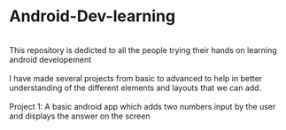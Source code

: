 # Android-Dev-learning
<br> This repository is dedicted to all the people trying their hands on learning android developement</br>
<br> I have made several projects from basic to advanced to help in better understanding of the different elements and layouts that we can add.</br>
<br>Project 1: A basic android app which adds two numbers input by the user and displays the answer on the screen</br>

